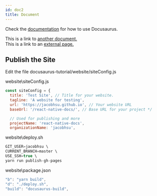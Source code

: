 ```yaml
---
id: doc2
title: Document
---
```


Check the [documentation](https://docusaurus.io) for how to use Docusaurus.

This is a link to [another document.](doc_org.md)  
This is a link to an [external page.](http://www.example.com)

## Publish the Site

Edit the file docusaurus-tutorial/website/siteConfig.js

website\siteConfig.js

```js
const siteConfig = {
  title: 'Test Site', // Title for your website.
  tagline: 'A website for testing',
  url: 'https://jacobhsu.github.io', // Your website URL
  baseUrl: '/react-native-docs/', // Base URL for your project */

  // Used for publishing and more
  projectName: 'react-native-docs',
  organizationName: 'jacobhsu',
```

website\deploy.sh

```js
GIT_USER=jacobhsu \
CURRENT_BRANCH=master \
USE_SSH=true \
yarn run publish-gh-pages
```

website\package.json

```js
"b": "yarn build",
"d": "./deploy.sh",
"build": "docusaurus-build",
```
